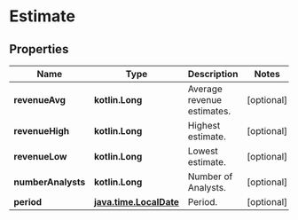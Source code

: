 
# Estimate

## Properties
Name | Type | Description | Notes
------------ | ------------- | ------------- | -------------
**revenueAvg** | **kotlin.Long** | Average revenue estimates. |  [optional]
**revenueHigh** | **kotlin.Long** | Highest estimate. |  [optional]
**revenueLow** | **kotlin.Long** | Lowest estimate. |  [optional]
**numberAnalysts** | **kotlin.Long** | Number of Analysts. |  [optional]
**period** | [**java.time.LocalDate**](java.time.LocalDate.md) | Period. |  [optional]



